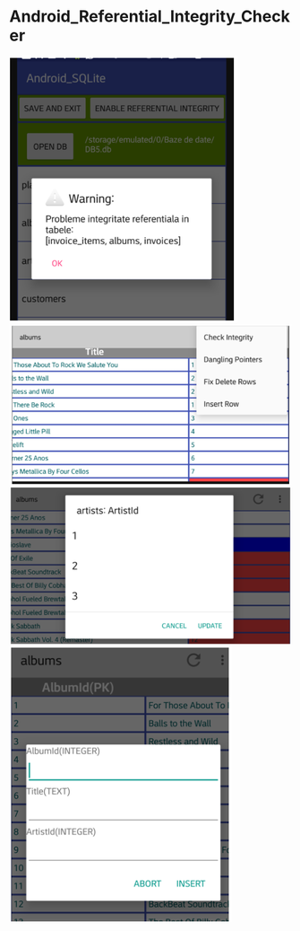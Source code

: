 # Android_Referential_Integrity_Checker
![](Images/4.PNG)
![](Images/1.png)
![](Images/2.PNG)
![](Images/3.png)
